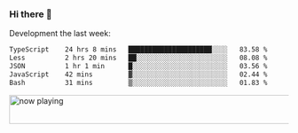 ### Hi there 👋

Development the last week:
<!--START_SECTION:waka-->

```txt
TypeScript    24 hrs 8 mins   █████████████████████░░░░   83.58 %
Less          2 hrs 20 mins   ██░░░░░░░░░░░░░░░░░░░░░░░   08.08 %
JSON          1 hr 1 min      █░░░░░░░░░░░░░░░░░░░░░░░░   03.56 %
JavaScript    42 mins         ▓░░░░░░░░░░░░░░░░░░░░░░░░   02.44 %
Bash          31 mins         ▒░░░░░░░░░░░░░░░░░░░░░░░░   01.83 %
```

<!--END_SECTION:waka-->

<!--
**JASONPANGGO/jasonpanggo** is a ✨ _special_ ✨ repository because its `README.md` (this file) appears on your GitHub profile.

Here are some ideas to get you started:

- 🔭 I’m currently working on ...
- 🌱 I’m currently learning ...
- 👯 I’m looking to collaborate on ...
- 🤔 I’m looking for help with ...
- 💬 Ask me about ...
- 📫 How to reach me: ...
- 😄 Pronouns: ...
- ⚡ Fun fact: ...
-->

<a href="https://volt.fm/user/q8yd9e79csfr57rt" target="_blank"><img src="https://spotify-badge-egoist.vercel.app/api/now-playing" width="540" height="52" alt="now playing"></a>

